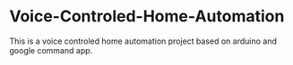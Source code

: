 # Voice-Controled-Home-Automation
 This is a voice controled home automation project based on arduino and google command app. 
